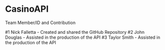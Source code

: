 # CasinoAPI

Team Member/ID and Contribution

#1 Nick Falletta - Created and shared the GitHub Repository
#2 John Douglas - Assisted in the production of the API
#3 Taylor Smith - Assisted in the production of the API
